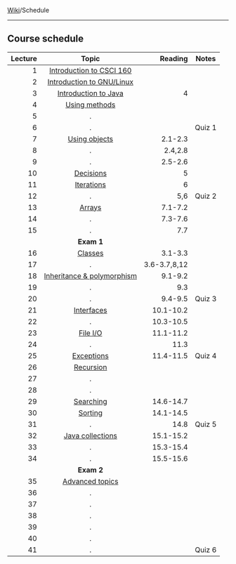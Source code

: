 [Wiki]()/Schedule
___

## Course schedule
| Lecture |            Topic             |     Reading  | Notes  |
| -------:|:----------------------------:| ------------:| ------ |
|       1 | [Introduction to CSCI 160]   |              |        |
|       2 | [Introduction to GNU/Linux]  |              |        |
|       3 | [Introduction to Java]       |            4 |        |
|       4 | [Using methods]              |              |        |
|       5 | .                            |              |        |
|       6 | .                            |              | Quiz 1 |
|       7 | [Using objects]              |      2.1-2.3 |        |
|       8 | .                            |      2.4,2.8 |        |
|       9 | .                            |      2.5-2.6 |        |
|      10 | [Decisions]                  |            5 |        |
|      11 | [Iterations]                 |            6 |        |
|      12 | .                            |          5,6 | Quiz 2 |
|      13 | [Arrays]                     |      7.1-7.2 |        |
|      14 | .                            |      7.3-7.6 |        |
|      15 | .                            |          7.7 |        |
|         | **Exam 1**                   |              |        |
|      16 | [Classes]                    |      3.1-3.3 |        |
|      17 | .                            | 3.6-3.7,8,12 |        |
|      18 | [Inheritance & polymorphism] |      9.1-9.2 |        |
|      19 | .                            |          9.3 |        |
|      20 | .                            |      9.4-9.5 | Quiz 3 |
|      21 | [Interfaces]                 |    10.1-10.2 |        |
|      22 | .                            |    10.3-10.5 |        |
|      23 | [File I/O]                   |    11.1-11.2 |        |
|      24 | .                            |         11.3 |        |
|      25 | [Exceptions]                 |    11.4-11.5 | Quiz 4 |
|      26 | [Recursion]                  |              |        |
|      27 | .                            |              |        |
|      28 | .                            |              |        |
|      29 | [Searching]                  |    14.6-14.7 |        |
|      30 | [Sorting]                    |    14.1-14.5 |        |
|      31 | .                            |         14.8 | Quiz 5 |
|      32 | [Java collections]           |    15.1-15.2 |        |
|      33 | .                            |    15.3-15.4 |        |
|      34 | .                            |    15.5-15.6 |        |
|         | **Exam 2**                   |              |        |
|      35 | [Advanced topics]            |              |        |
|      36 | .                            |              |        |
|      37 | .                            |              |        |
|      38 | .                            |              |        |
|      39 | .                            |              |        |
|      40 | .                            |              |        |
|      41 | .                            |              | Quiz 6 |

[Introduction to CSCI 160]:   ../modules/00%20introduction
[Introduction to GNU/Linux]:  ../modules/00%20introduction
[Introduction to Java]:       ../modules/00%20introduction
[Using methods]:              ../modules/01%20methods
[Using objects]:              ../modules/02%20objects
[Decisions]:                  ../modules/03%20decisions
[Iterations]:                 ../modules/04%20iterations
[Arrays]:                     ../modules/05%20arrays
[Classes]:                    ../modules/06%20classes
[Inheritance & polymorphism]: ../modules/07%20inheritance
[Interfaces]:                 ../modules/08%20interfaces
[File I/O]:                   ../modules/09%20io
[Exceptions]:                 ../modules/10%20exceptions
[Recursion]:                  ../modules/11%20recursion
[Searching]:                  ../modules/12%20searching
[Sorting]:                    ../modules/13%20sorting
[Java collections]:           ../modules/14%20collections
[Advanced topics]:            ../modules/15%20advanced
